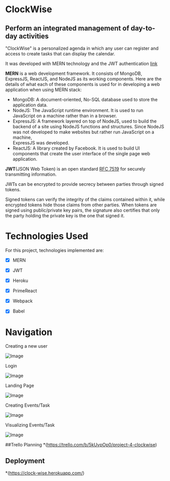 # ClockWise
## Perform an integrated management of day-to-day activities 


"ClockWise" is a personalized agenda in which any user 
can register and access to create tasks that can display the calendar.

It was developed with MERN technology and the JWT authentication [link](https://jwt.io/introduction/)

**MERN** is a web development framework. It consists of MongoDB, ExpressJS, ReactJS,
and NodeJS as its working components. Here are the details of what each of these
components is used for in developing a web application when using MERN stack:

- MongoDB: A document-oriented, No-SQL database used to store the application data.
- NodeJS: The JavaScript runtime environment. It is used to run JavaScript on a 
           machine rather than in a browser.
- ExpressJS: A framework layered on top of NodeJS, used to build the backend of 
            a site using NodeJS functions and structures. Since NodeJS was not 
            developed to make websites but rather run JavaScript on a machine,  
            ExpressJS was developed.
- ReactJS: A library created by Facebook. It is used to build UI components that 
           create the user interface of the single page web application.

**JWT**(JSON Web Token) is an open standard [RFC 7519](https://tools.ietf.org/html/rfc7519)
for securely transmitting information.

JWTs can be encrypted to provide secrecy between parties through signed tokens.

Signed tokens can verify the integrity of the claims contained within it, 
while encrypted tokens hide those claims from other parties. 
When tokens are signed using public/private key pairs, the signature also 
certifies that only the party holding the private key is the one that signed it.


   
# Technologies Used
For this project, technologies implemented are:

- [x] MERN
- [x] JWT
- [x] Heroku
- [x] PrimeReact
- [x] Webpack
- [x] Babel


# Navigation
Creating a new user

![Image](https://i.imgur.com/tGjSmh4.jpg)


Login

![Image](https://i.imgur.com/eEoqU9r.jpg)

Landing Page
 
![Image](https://i.imgur.com/Y3ZazpV.jpg)

Creating Events/Task

![Image](https://i.imgur.com/D8oLehR.jpg)

Visualizing Events/Task

![Image](https://i.imgur.com/QpruGRr.jpg)


##Trello Planning
*(https://trello.com/b/5kUvpOp0/project-4-clockwise)

## Deployment
*(https://clock-wise.herokuapp.com/)

                            

